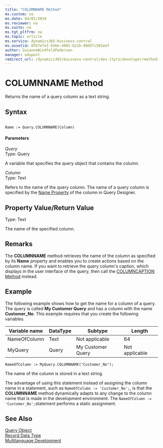 ```yaml
---
title: "COLUMNNAME Method"
ms.custom: na
ms.date: 04/01/2019
ms.reviewer: na
ms.suite: na
ms.tgt_pltfrm: na
ms.topic: article
ms.service: dynamics365-business-central
ms.assetid: 8fb7efe1-b56e-4901-b21b-80d5fc501eef
author: SusanneWindfeldPedersen
manager: edupont
redirect_url: /dynamics365/business-central/dev-itpro/developer/methods-auto/library
---
```


 

# COLUMNNAME Method
Returns the name of a query column as a text string.  

## Syntax  

```  

Name := Query.COLUMNNAME(Column)  
```  

#### Parameters  
 *Query*  
 Type: Query  

 A variable that specifies the query object that contains the column.  

 *Column*  
 Type: Text  

 Refers to the name of the query column. The name of a query column is specified by the [Name Property](../properties/devenv-Name-Property.md) of the column in Query Designer.  

## Property Value/Return Value  
 Type: Text  

 The name of the specified column.  

## Remarks  
 The **COLUMNNAME** method retrieves the name of the column as specified by its **Name** property and enables you to create actions based on the column name. If you want to retrieve the query column's caption, which displays in the user interface of the query, then call the [COLUMNCAPTION Method](devenv-COLUMNCAPTION-Method.md) instead.  

## Example  
 The following example shows how to get the name for a column of a query. The query is called **My Customer Query** and has a column with the name **Customer\_No**. This example requires that you create the following variables.  

|Variable name|DataType|Subtype|Length|  
|-------------------|--------------|-------------|------------|  
|NameOfColumn|Text|Not applicable|64|  
|MyQuery|Query|My Customer Query|Not applicable|  

```  
NameOfColumn := MyQuery.COLUMNNAME("Customer_No");  
```  

 The name of the column is stored in a text string.  

 The advantage of using this statement instead of assigning the column name in a statement, such as `NameOfColumn := 'Customer_No';`, is that the **COLUMNNAME** method dynamically adapts to any change to the column name that is made in the development environment. The `NameOfColumn := 'Customer_No';`statement performs a static assignment.  

## See Also  
 [Query Object](../devenv-query-object.md)   
 [Record Data Type](../datatypes/devenv-Record-Data-Type.md)   
 [Multilanguage Development](../devenv-multilanguage-development.md)
